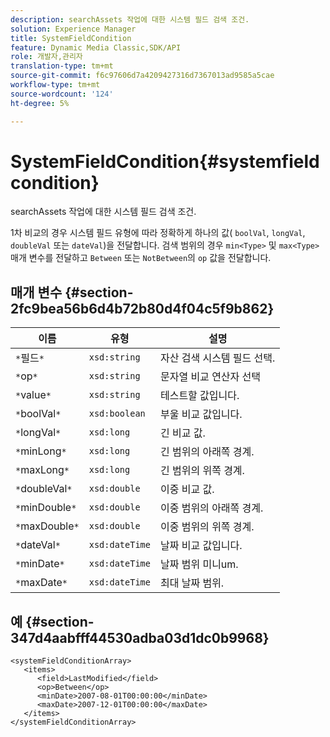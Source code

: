 ```yaml
---
description: searchAssets 작업에 대한 시스템 필드 검색 조건.
solution: Experience Manager
title: SystemFieldCondition
feature: Dynamic Media Classic,SDK/API
role: 개발자,관리자
translation-type: tm+mt
source-git-commit: f6c97606d7a4209427316d7367013ad9585a5cae
workflow-type: tm+mt
source-wordcount: '124'
ht-degree: 5%

---
```



# SystemFieldCondition{#systemfieldcondition}

searchAssets 작업에 대한 시스템 필드 검색 조건.

1차 비교의 경우 시스템 필드 유형에 따라 정확하게 하나의 값( `boolVal`, `longVal`, `doubleVal` 또는 `dateVal`)을 전달합니다. 검색 범위의 경우 `min<Type>` 및 `max<Type>` 매개 변수를 전달하고 `Between` 또는 `NotBetween`의 `op` 값을 전달합니다.

## 매개 변수 {#section-2fc9bea56b6d4b72b80d4f04c5f9b862}

| 이름 | 유형 | 설명 |
|---|---|---|
| `*`필드`*` | `xsd:string` | 자산 검색 시스템 필드 선택. |
| `*`op`*` | `xsd:string` | 문자열 비교 연산자 선택 |
| `*`value`*` | `xsd:string` | 테스트할 값입니다. |
| `*`boolVal`*` | `xsd:boolean` | 부울 비교 값입니다. |
| `*`longVal`*` | `xsd:long` | 긴 비교 값. |
| `*`minLong`*` | `xsd:long` | 긴 범위의 아래쪽 경계. |
| `*`maxLong`*` | `xsd:long` | 긴 범위의 위쪽 경계. |
| `*`doubleVal`*` | `xsd:double` | 이중 비교 값. |
| `*`minDouble`*` | `xsd:double` | 이중 범위의 아래쪽 경계. |
| `*`maxDouble`*` | `xsd:double` | 이중 범위의 위쪽 경계. |
| `*`dateVal`*` | `xsd:dateTime` | 날짜 비교 값입니다. |
| `*`minDate`*` | `xsd:dateTime` | 날짜 범위 미니um. |
| `*`maxDate`*` | `xsd:dateTime` | 최대 날짜 범위. |

## 예 {#section-347d4aabfff44530adba03d1dc0b9968}

```
<systemFieldConditionArray>
   <items>
      <field>LastModified</field>
      <op>Between</op>
      <minDate>2007-08-01T00:00:00</minDate>
      <maxDate>2007-12-01T00:00:00</maxDate>
   </items>
</systemFieldConditionArray>
```

